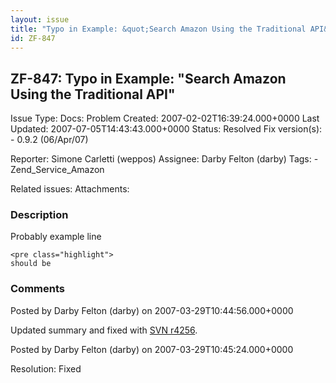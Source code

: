 ```yaml
---
layout: issue
title: "Typo in Example: &quot;Search Amazon Using the Traditional API&quot;"
id: ZF-847
---
```


ZF-847: Typo in Example: "Search Amazon Using the Traditional API"
------------------------------------------------------------------

 Issue Type: Docs: Problem Created: 2007-02-02T16:39:24.000+0000 Last Updated: 2007-07-05T14:43:43.000+0000 Status: Resolved Fix version(s): - 0.9.2 (06/Apr/07)
 
 Reporter:  Simone Carletti (weppos)  Assignee:  Darby Felton (darby)  Tags: - Zend\_Service\_Amazon
 
 Related issues: 
 Attachments: 
### Description

Probably example line

 
    <pre class="highlight">
    should be


 

 

### Comments

Posted by Darby Felton (darby) on 2007-03-29T10:44:56.000+0000

Updated summary and fixed with [SVN r4256](http://framework.zend.com/fisheye/changelog/Zend_Framework/?cs=4256).

 

 

Posted by Darby Felton (darby) on 2007-03-29T10:45:24.000+0000

Resolution: Fixed

 

 